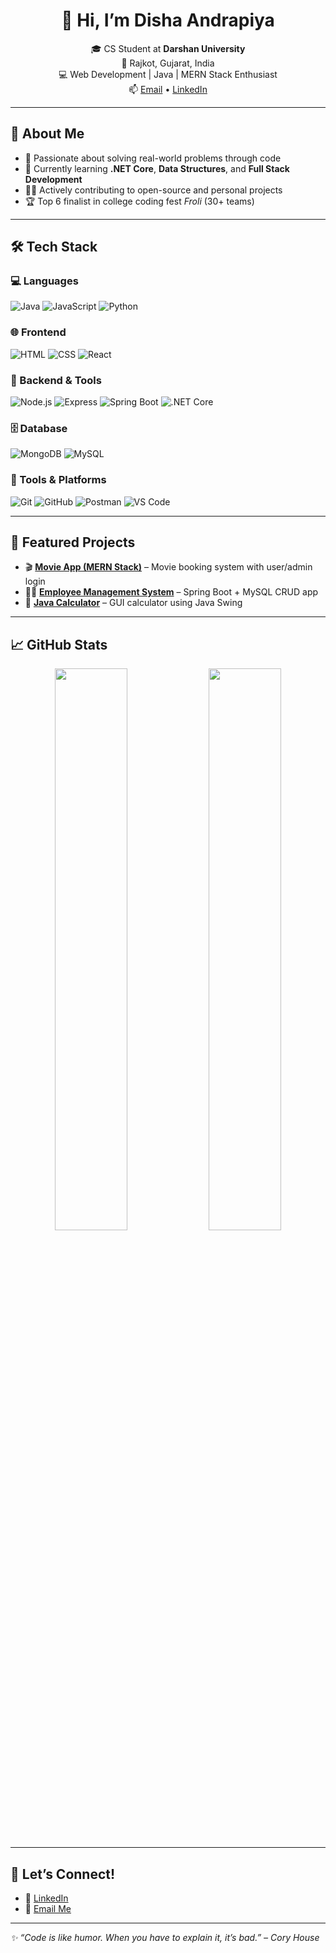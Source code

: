 <h1 align="center">👋 Hi, I’m Disha Andrapiya</h1>

<p align="center">
🎓 CS Student at <b>Darshan University</b> <br/>
📍 Rajkot, Gujarat, India <br/>
💻 Web Development | Java | MERN Stack Enthusiast <br/>
📫 <a href="mailto:your.email@example.com">Email</a> • <a href="https://www.linkedin.com/in/your-profile/">LinkedIn</a>
</p>

---

## 🚀 About Me

- 🎯 Passionate about solving real-world problems through code  
- 🧠 Currently learning **.NET Core**, **Data Structures**, and **Full Stack Development**  
- 👩‍💻 Actively contributing to open-source and personal projects  
- 🏆 Top 6 finalist in college coding fest *Froli* (30+ teams)

---

## 🛠️ Tech Stack

### 💻 Languages
![Java](https://img.shields.io/badge/Java-ED8B00?style=flat-square&logo=java&logoColor=white)
![JavaScript](https://img.shields.io/badge/JavaScript-F7DF1E?style=flat-square&logo=javascript&logoColor=black)
![Python](https://img.shields.io/badge/Python-3776AB?style=flat-square&logo=python&logoColor=white)

### 🌐 Frontend
![HTML](https://img.shields.io/badge/HTML5-E34F26?style=flat-square&logo=html5&logoColor=white)
![CSS](https://img.shields.io/badge/CSS3-1572B6?style=flat-square&logo=css3&logoColor=white)
![React](https://img.shields.io/badge/React-20232A?style=flat-square&logo=react&logoColor=61DAFB)

### 🔧 Backend & Tools
![Node.js](https://img.shields.io/badge/Node.js-339933?style=flat-square&logo=nodedotjs&logoColor=white)
![Express](https://img.shields.io/badge/Express.js-000000?style=flat-square&logo=express&logoColor=white)
![Spring Boot](https://img.shields.io/badge/Spring_Boot-6DB33F?style=flat-square&logo=spring-boot&logoColor=white)
![.NET Core](https://img.shields.io/badge/.NET-512BD4?style=flat-square&logo=dotnet&logoColor=white)

### 🗄️ Database
![MongoDB](https://img.shields.io/badge/MongoDB-4EA94B?style=flat-square&logo=mongodb&logoColor=white)
![MySQL](https://img.shields.io/badge/MySQL-4479A1?style=flat-square&logo=mysql&logoColor=white)

### 🧰 Tools & Platforms
![Git](https://img.shields.io/badge/Git-F05032?style=flat-square&logo=git&logoColor=white)
![GitHub](https://img.shields.io/badge/GitHub-181717?style=flat-square&logo=github&logoColor=white)
![Postman](https://img.shields.io/badge/Postman-FF6C37?style=flat-square&logo=postman&logoColor=white)
![VS Code](https://img.shields.io/badge/VS%20Code-007ACC?style=flat-square&logo=visual-studio-code&logoColor=white)

---

## 📂 Featured Projects

- 🎬 [**Movie App (MERN Stack)**](https://github.com/andrapiyadisha/Movie_App) – Movie booking system with user/admin login
- 👩‍💼 [**Employee Management System**](https://github.com/andrapiyadisha/Employee-Management-System) – Spring Boot + MySQL CRUD app
- 🔢 [**Java Calculator**](https://github.com/andrapiyadisha/Java-Calculator) – GUI calculator using Java Swing

---

## 📈 GitHub Stats

<p align="center">
  <img src="https://github-readme-stats.vercel.app/api?username=andrapiyadisha&show_icons=true&theme=github_dark&hide_border=true" width="48%" />
  <img src="https://github-readme-streak-stats.herokuapp.com/?user=andrapiyadisha&theme=github-dark&hide_border=true" width="48%" />
</p>

---

## 🤝 Let’s Connect!

- 💼 [LinkedIn](https://www.linkedin.com/in/your-profile/)
- 📧 [Email Me](mailto:your.email@example.com)

---

_✨ “Code is like humor. When you have to explain it, it’s bad.” – Cory House_

